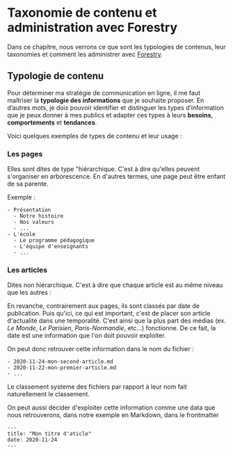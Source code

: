 # Taxonomie de contenu et administration avec Forestry

Dans ce chapitre, nous verrons ce que sont les typologies de contenus, leur taxonomies et comment les administrer avec [Forestry](https://forestry.io).

## Typologie de contenu

Pour déterminer ma stratégie de communication en ligne, il me faut maîtriser la **typologie des informations** que je souhaite proposer. En d’autres mots, je dois pouvoir identifier et distinguer les types d’information que je peux donner à mes publics et adapter ces types à leurs **besoins**, **comportements** et **tendances**.

Voici quelques exemples de types de contenu et leur usage :

### Les pages

Elles sont dites de type "hiérarchique. C'est à dire qu'elles peuvent s'organiser en arborescence. En d'autres termes, une page peut être enfant de sa parente.

Exemple :

```
- Présentation
  - Notre histoire
  - Nos valeurs
  - ...
- L'école
  - Le programme pédagogique
  - L'équipe d'enseignants
  - ...
```

### Les articles

Dites non hiérarchique. C'est à dire que chaque article est au même niveau que les autres :

En revanche, contrairement aux pages, ils sont classés par date de publication. Puis qu'ici, ce qui est important, c'est de placer son article d'actualité dans une temporalité. C'est ainsi que la plus part des médias (ex. *Le Monde*, *Le Parisien*, *Paris-Normandie*, etc...) fonctionne. De ce fait, la date est une information que l'on doit pouvoir exploiter.

On peut donc retrouver cette information dans le nom du fichier :

```
- 2020-11-24-mon-second-article.md
- 2020-11-22-mon-premier-article.md
- ...
```

Le classement systeme des fichiers par rapport à leur nom fait naturellement le classement.

On peut aussi décider d'exploiter cette information comme une data que nous retrouverons, dans notre exemple en Markdown, dans le frontmatter

```
---
title: "Mon titre d'aticle"
date: 2020-11-24
---
```

